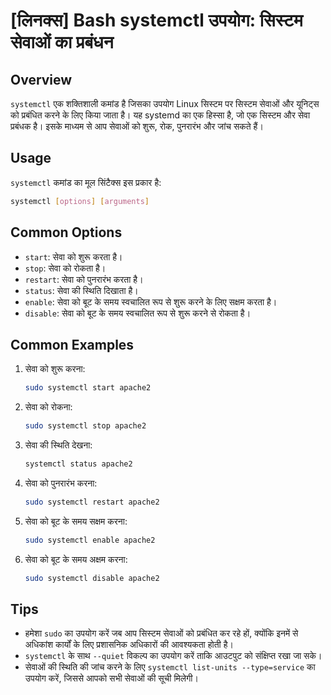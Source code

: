 # [लिनक्स] Bash systemctl उपयोग: सिस्टम सेवाओं का प्रबंधन

## Overview
`systemctl` एक शक्तिशाली कमांड है जिसका उपयोग Linux सिस्टम पर सिस्टम सेवाओं और यूनिट्स को प्रबंधित करने के लिए किया जाता है। यह systemd का एक हिस्सा है, जो एक सिस्टम और सेवा प्रबंधक है। इसके माध्यम से आप सेवाओं को शुरू, रोक, पुनरारंभ और जांच सकते हैं।

## Usage
`systemctl` कमांड का मूल सिंटैक्स इस प्रकार है:

```bash
systemctl [options] [arguments]
```

## Common Options
- `start`: सेवा को शुरू करता है।
- `stop`: सेवा को रोकता है।
- `restart`: सेवा को पुनरारंभ करता है।
- `status`: सेवा की स्थिति दिखाता है।
- `enable`: सेवा को बूट के समय स्वचालित रूप से शुरू करने के लिए सक्षम करता है।
- `disable`: सेवा को बूट के समय स्वचालित रूप से शुरू करने से रोकता है।

## Common Examples
1. सेवा को शुरू करना:
   ```bash
   sudo systemctl start apache2
   ```

2. सेवा को रोकना:
   ```bash
   sudo systemctl stop apache2
   ```

3. सेवा की स्थिति देखना:
   ```bash
   systemctl status apache2
   ```

4. सेवा को पुनरारंभ करना:
   ```bash
   sudo systemctl restart apache2
   ```

5. सेवा को बूट के समय सक्षम करना:
   ```bash
   sudo systemctl enable apache2
   ```

6. सेवा को बूट के समय अक्षम करना:
   ```bash
   sudo systemctl disable apache2
   ```

## Tips
- हमेशा `sudo` का उपयोग करें जब आप सिस्टम सेवाओं को प्रबंधित कर रहे हों, क्योंकि इनमें से अधिकांश कार्यों के लिए प्रशासनिक अधिकारों की आवश्यकता होती है।
- `systemctl` के साथ `--quiet` विकल्प का उपयोग करें ताकि आउटपुट को संक्षिप्त रखा जा सके।
- सेवाओं की स्थिति की जांच करने के लिए `systemctl list-units --type=service` का उपयोग करें, जिससे आपको सभी सेवाओं की सूची मिलेगी।